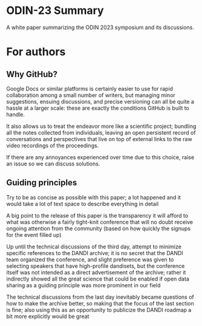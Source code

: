 # ODIN-23 Summary

A white paper summarizing the ODIN 2023 symposium and its discussions.

# For authors

## Why GitHub?

Google Docs or similar platforms is certainly easier to use for rapid collaboration among a small number of writers, but managing minor suggestions, ensuing discussions, and precise versioning can all be quite a hassle at a larger scale: these are exactly the conditions GitHub is built to handle.

It also allows us to treat the endeavor more like a scientific project; bundling all the notes collected from individuals, leaving an open persistent record of conversations and perspectives that live on top of external links to the raw video recordings of the proceedings.

If there are any annoyances experienced over time due to this choice, raise an issue so we can discuss solutions.



## Guiding principles

Try to be as concise as possible with this paper; a lot happened and it would take a lot of text space to describe everything in detail

A big point to the release of this paper is the transparency it will afford to what was otherwise a fairly tight-knit conference that will no doubt receive ongoing attention from the community (based on how quickly the signups for the event filled up)

Up until the technical discussions of the third day, attempt to minimize specific references to the DANDI archive; it is no secret that the DANDI team organized the conference, and slight preference was given to selecting speakers that have high-profile dandisets, but the conference itself was not intended as a direct advertisement of the archive; rather it indirectly showed all the great science that could be enabled if open data sharing as a guiding principle was more prominent in our field

The technical discussions from the last day inevitably became questions of how to make the archive better, so making that the focus of the last section is fine; also using this as an opportunity to publicize the DANDI roadmap a bit more explicitly would be great
